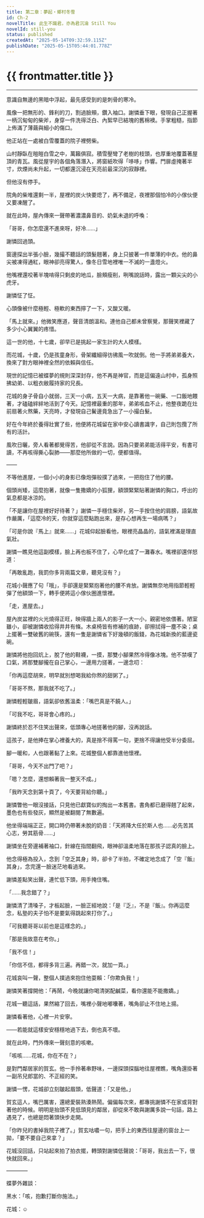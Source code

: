 ```yaml
---
title: 第二章：夢起・鄉村冬雪
id: Ch-2
novelTitle: 此生不識君，亦為君沉淪 Still You
novelId: still-you
status: published
createdAt: "2025-05-14T09:32:59.115Z"
publishDate: "2025-05-15T05:44:01.778Z"
---
```


# {{ frontmatter.title }}

<script setup>
import { useData } from 'vitepress'
const { frontmatter } = useData()
// 如果需要 withBase，可以取消註解下一行
// import { withBase } from 'vitepress'
</script>

---

意識自無邊的黑暗中浮起，最先感受到的是刺骨的寒冷。

風像一把無形的、鋒利的刀，割過臉頰，鑽入袖口。謝憐垂下眼，發現自己正握著一柄沉甸甸的柴斧，身穿一件洗得泛白、內絮早已結塊的舊棉襖。手掌粗糙，指節上佈滿了薄繭與細小的傷口。

他正站在一處被白雪覆蓋的院子裡劈柴。

山村靜臥在皚皚白雪之中，萬籟俱寂。積雪壓彎了老樹的枝頭，也厚重地覆蓋著屋頂的青瓦。風從屋宇的各個角落潛入，將窗紙吹得「哆哆」作響。門扉虛掩著半寸，炊煙尚未升起，一切都還沉浸在天亮前最深沉的寂靜裡。

但他沒有停手。

院角的柴堆還剩一半，屋裡的炭火快要熄了，再不備足，夜裡那個怕冷的小傢伙便又要凍醒了。

就在此時，屋內傳來一聲帶著濃濃鼻音的、奶氣未退的呼喚：

「哥哥，你怎麼還不進來呀，好冷……」

謝憐回過頭。

窗邊探出半張小臉，幾撮不聽話的頭髮翹著，身上只披著一件單薄的中衣。他的鼻尖被凍得通紅，眼神卻亮得驚人，像冬日雪地裡唯一不滅的一盞燈火。

他嘴裡還咬著半塊啃得只剩皮的地瓜，臉頰瘦削，咧嘴說話時，露出一顆尖尖的小虎牙。

謝憐怔了怔。

心頭像被什麼極輕、極軟的東西擰了一下，又酸又暖。

「馬上就來。」他微笑應道，聲音清朗溫和。連他自己都未曾察覺，那聲笑裡藏了多少小心翼翼的疼惜。

這一世的他，十七歲，卻早已是挑起一家生計的大人模樣。

而花城，十歲，仍是孩童身形，骨架纖細得彷彿風一吹就倒。他一手將弟弟養大，換來了對方眼神裡全然的依賴與信任。

現世的記憶已被蝶夢的規則深深封存，他不再是神官，而是這偏遠山村中，孤身照拂幼弟、以粗衣敝履持家的兄長。

花城的身子骨自小就弱，三天一小病，五天一大病，是靠著他一碗藥、一口飯地餵著，才磕磕絆絆地活到了今天。記憶裡最重的那年，弟弟咳血不止，他整夜跪在灶前扇著火熬藥，天亮時，才發現自己鬢邊竟急出了一小撮白髮。

好在今年終於養得壯實了些，他便將花城留在家中安心讀書識字，自己則包攬了所有的活計。

風吹日曬，旁人看著都覺得苦，他卻從不言說。因為只要弟弟能活得平安，有書可讀，不再咳得撕心裂肺——那麼他所做的一切，便都值得。

——

不等他進屋，一個小小的身影已像炮彈般撲了過來，一把抱住了他的腰。

個頭尚矮，這麼抱著，就像一隻撒嬌的小狐狸，額頭緊緊貼著謝憐的胸口，呼出的氣息都是冰涼的。

「不是讓你在屋裡好好待著？」謝憐一手穩住柴斧，另一手按住他的肩膀，語氣故作嚴厲，「這麼冷的天，你就穿這麼點跑出來，是存心想再生一場病嗎？」

「可是你說『馬上』就來……」花城仰起臉看他，眼裡亮晶晶的，語氣裡滿是理直氣壯。

謝憐一瞧見他這副模樣，臉上再也板不住了，心早化成了一灘春水。嘴裡卻還佯怒道：

「再敢亂跑，我罰你多背兩篇文章，聽見沒有？」

花城小聲應了句「哦」，手卻還是緊緊抱著他的腰不肯放。謝憐無奈地用指節輕輕彈了他額頭一下，轉手便將這小傢伙圈進懷裡。

「走，進屋去。」

屋內炭盆裡的火光燒得正旺，映得牆上兩人的影子一大一小，親密地依偎著。陋室雖小，卻被謝憐收拾得井井有條。木桌椅皆有修補的痕跡，卻擦拭得一塵不染；桌上擺著一雙破舊的碗筷，還有一隻是謝憐省下好幾頓的飯錢，為花城新換的藍邊瓷碗。

謝憐將他抱回炕上，脫了他的鞋襪，一摸，那雙小腳果然冷得像冰塊。他不禁嘆了口氣，將那雙腳攏在自己掌心，一邊用力搓著，一邊念叨：

「你再這麼胡來，明早就別想喝我給你熬的甜粥了。」

「哥哥不熬，那我就不吃了。」

謝憐輕輕皺眉，語氣卻依舊溫柔：「嘴巴真是不饒人。」

「可我不吃，哥哥會心疼的。」

謝憐終於忍不住笑出聲來，低頭專心地搓著他的腳，沒再說話。

這孩子，是他捧在掌心裡養大的，真是捨不得罵一句，更捨不得讓他受半分委屈。

腳一暖和，人也跟著黏了上來。花城整個人都靠進他懷裡。

「哥哥，今天不出門了吧？」

「嗯？怎麼，還想賴著我一整天不成。」

「我昨天念到第十頁了，今天要背給你聽。」

謝憐瞥他一眼沒接話，只見他已獻寶似的掏出一本舊書。書角都已磨得翹了起來，墨色也有些發灰，顯然是被翻閱了無數遍。

他坐得端端正正，開口時仍帶著未脫的奶音：「天將降大任於斯人也……必先苦其心志，勞其筋骨……」

謝憐坐在旁邊補著袖口，針線在指間翻飛，眼神卻溫柔地落在那孩子認真的臉上。

他念得極為投入，念到「空乏其身」時，卻卡了半拍，不確定地念成了「空『飯』其身」，念完還一臉迷茫地看過來。

謝憐差點笑出聲，連忙低下頭，用手掩住嘴。

「……我念錯了？」

謝憐清了清嗓子，才板起臉，一臉正經地說：「是『乏』，不是『飯』。你再這麼念，私塾的夫子怕不是要氣得跳起來打你了。」

「可我聽哥哥以前也是這樣念的。」

「那是我故意在考你。」

「我不信！」

「你信不信，都得多背三遍。再錯一次，就加一頁。」

花城哀叫一聲，整個人撲過來抱住他耍賴：「你欺負我！」

謝憐笑著撐開他：「再鬧，今晚就讓你喝清粥配鹹菜，看你還能不能撒嬌。」

花城一聽這話，果然縮了回去，嘴裡小聲地嘟囔著，嘴角卻止不住地上揚。

謝憐看著他，心裡一片安寧。

——若能就這樣安安穩穩地過下去，倒也真不壞。

就在此時，門外傳來一聲刻意的咳嗽。

「咳咳……花城，你在不在？」

是對門鄰居家的賀玄。他一手拎著串野味，一邊探頭探腦地往屋裡瞧，嘴角還掛著一副吊兒郎當的、不正經的笑。

謝憐一愣，花城卻立刻皺起眉頭，低聲道：「又是他。」

賀玄這人，嘴巴厲害，還總愛裝熟湊熱鬧。偏偏每次來，都專挑謝憐不在家或背對著他的時候。明明是抬頭不見低頭見的鄰居，卻從來不敢與謝厲多說一句話，路上遇見了，也總是悶著頭快步走開。

「你昨兒的書掉我院子裡了。」賀玄咕噥一句，把手上的東西往屋邊的窗台上一拋，「要不要自己來拿？」

花城沒回話，只站起來拍了拍衣擺，轉頭對謝憐低聲說：「哥哥，我出去一下，很快就回來。」

————

蝶夢外雜談：

黑水：「咳，抱歉打斷你施法。」

花城：☺️
